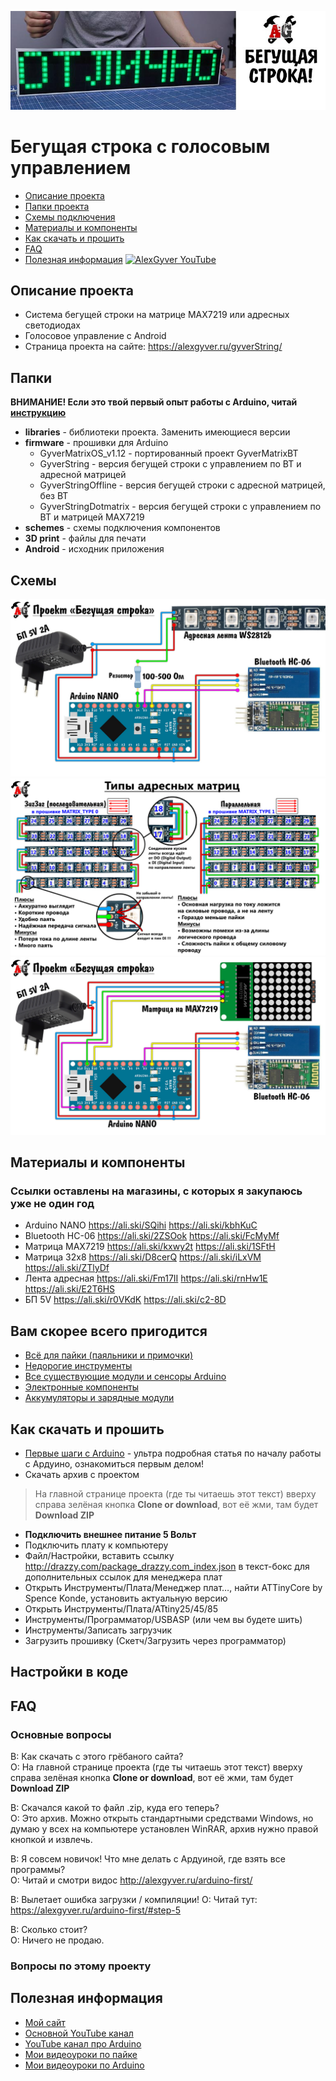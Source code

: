 ![PROJECT_PHOTO](https://github.com/AlexGyver/gyverString/blob/master/proj_img.jpg)
# Бегущая строка с голосовым управлением
* [Описание проекта](#chapter-0)
* [Папки проекта](#chapter-1)
* [Схемы подключения](#chapter-2)
* [Материалы и компоненты](#chapter-3)
* [Как скачать и прошить](#chapter-4)
* [FAQ](#chapter-5)
* [Полезная информация](#chapter-6)
[![AlexGyver YouTube](http://alexgyver.ru/git_banner.jpg)](https://www.youtube.com/channel/UCgtAOyEQdAyjvm9ATCi_Aig?sub_confirmation=1)

<a id="chapter-0"></a>
## Описание проекта
- Система бегущей строки на матрице MAX7219 или адресных светодиодах
- Голосовое управление с Android
- Страница проекта на сайте: https://alexgyver.ru/gyverString/

<a id="chapter-1"></a>
## Папки
**ВНИМАНИЕ! Если это твой первый опыт работы с Arduino, читай [инструкцию](#chapter-4)**
- **libraries** - библиотеки проекта. Заменить имеющиеся версии
- **firmware** - прошивки для Arduino
	- GyverMatrixOS_v1.12 - портированный проект GyverMatrixBT
	- GyverString - версия бегущей строки с управлением по BT и адресной матрицей
	- GyverStringOffline - версия бегущей строки с адресной матрицей, без BT
	- GyverStringDotmatrix - версия бегущей строки с управлением по BT и матрицей MAX7219
- **schemes** - схемы подключения компонентов
- **3D print** - файлы для печати
- **Android** - исходник приложения

<a id="chapter-2"></a>
## Схемы
![SCHEME](https://github.com/AlexGyver/gyverString/blob/master/schemes/scheme0.jpg)
![SCHEME](https://github.com/AlexGyver/gyverString/blob/master/schemes/scheme1.jpg)
![SCHEME](https://github.com/AlexGyver/gyverString/blob/master/schemes/scheme2.jpg)

<a id="chapter-3"></a>
## Материалы и компоненты
### Ссылки оставлены на магазины, с которых я закупаюсь уже не один год
- Arduino NANO https://ali.ski/SQihi  https://ali.ski/kbhKuC
- Bluetooth HC-06 https://ali.ski/2ZSOok  https://ali.ski/FcMyMf
- Матрица MAX7219 https://ali.ski/kxwy2t  https://ali.ski/1SFtH
- Матрица 32x8 https://ali.ski/D8cerQ  https://ali.ski/iLxVM  https://ali.ski/ZTlyDf
- Лента адресная https://ali.ski/Fm17II  https://ali.ski/rnHw1E  https://ali.ski/E2T6HS
- БП 5V https://ali.ski/r0VKdK  https://ali.ski/c2-8D

## Вам скорее всего пригодится
* [Всё для пайки (паяльники и примочки)](http://alexgyver.ru/all-for-soldering/)
* [Недорогие инструменты](http://alexgyver.ru/my_instruments/)
* [Все существующие модули и сенсоры Arduino](http://alexgyver.ru/arduino_shop/)
* [Электронные компоненты](http://alexgyver.ru/electronics/)
* [Аккумуляторы и зарядные модули](http://alexgyver.ru/18650/)

<a id="chapter-4"></a>
## Как скачать и прошить
* [Первые шаги с Arduino](http://alexgyver.ru/arduino-first/) - ультра подробная статья по началу работы с Ардуино, ознакомиться первым делом!
* Скачать архив с проектом
> На главной странице проекта (где ты читаешь этот текст) вверху справа зелёная кнопка **Clone or download**, вот её жми, там будет **Download ZIP**
* **Подключить внешнее питание 5 Вольт**
* Подключить плату к компьютеру
* Файл/Настройки, вставить ссылку http://drazzy.com/package_drazzy.com_index.json в текст-бокс для дополнительных ссылок для менеджера плат
* Открыть Инструменты/Плата/Менеджер плат…, найти ATTinyCore by Spence Konde, установить актуальную версию
* Открыть Инструменты/Плата/ATtiny25/45/85
* Инструменты/Программатор/USBASP (или чем вы будете шить)
* Инструменты/Записать загрузчик
* Загрузить прошивку (Скетч/Загрузить через программатор)


## Настройки в коде

	
<a id="chapter-5"></a>
## FAQ
### Основные вопросы
В: Как скачать с этого грёбаного сайта?  
О: На главной странице проекта (где ты читаешь этот текст) вверху справа зелёная кнопка **Clone or download**, вот её жми, там будет **Download ZIP**

В: Скачался какой то файл .zip, куда его теперь?  
О: Это архив. Можно открыть стандартными средствами Windows, но думаю у всех на компьютере установлен WinRAR, архив нужно правой кнопкой и извлечь.

В: Я совсем новичок! Что мне делать с Ардуиной, где взять все программы?  
О: Читай и смотри видос http://alexgyver.ru/arduino-first/

В: Вылетает ошибка загрузки / компиляции!
О: Читай тут: https://alexgyver.ru/arduino-first/#step-5

В: Сколько стоит?  
О: Ничего не продаю.

### Вопросы по этому проекту

<a id="chapter-6"></a>
## Полезная информация
* [Мой сайт](http://alexgyver.ru/)
* [Основной YouTube канал](https://www.youtube.com/channel/UCgtAOyEQdAyjvm9ATCi_Aig?sub_confirmation=1)
* [YouTube канал про Arduino](https://www.youtube.com/channel/UC4axiS76D784-ofoTdo5zOA?sub_confirmation=1)
* [Мои видеоуроки по пайке](https://www.youtube.com/playlist?list=PLOT_HeyBraBuMIwfSYu7kCKXxQGsUKcqR)
* [Мои видеоуроки по Arduino](http://alexgyver.ru/arduino_lessons/)
